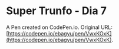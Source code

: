 # Super Trunfo - Dia 7

A Pen created on CodePen.io. Original URL: [https://codepen.io/ebagyu/pen/VwxKOxK](https://codepen.io/ebagyu/pen/VwxKOxK).

